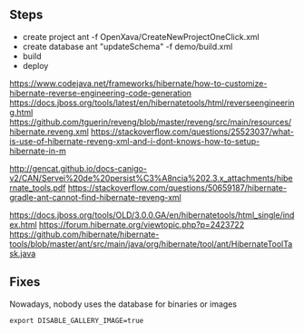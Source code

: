 ## Steps

- create project
ant -f OpenXava/CreateNewProjectOneClick.xml
- create database
ant "updateSchema" -f demo/build.xml
- build
- deploy

https://www.codejava.net/frameworks/hibernate/how-to-customize-hibernate-reverse-engineering-code-generation  
https://docs.jboss.org/tools/latest/en/hibernatetools/html/reverseengineering.html
https://github.com/tguerin/reveng/blob/master/reveng/src/main/resources/hibernate.reveng.xml
https://stackoverflow.com/questions/25523037/what-is-use-of-hibernate-reveng-xml-and-i-dont-knows-how-to-setup-hibernate-in-m

http://gencat.github.io/docs-canigo-v2/CAN/Servei%20de%20persist%C3%A8ncia%202.3.x_attachments/hibernate_tools.pdf
https://stackoverflow.com/questions/50659187/hibernate-gradle-ant-cannot-find-hibernate-reveng-xml


https://docs.jboss.org/tools/OLD/3.0.0.GA/en/hibernatetools/html_single/index.html
https://forum.hibernate.org/viewtopic.php?p=2423722
https://github.com/hibernate/hibernate-tools/blob/master/ant/src/main/java/org/hibernate/tool/ant/HibernateToolTask.java

## Fixes

Nowadays, nobody uses the database for binaries or images
```
export DISABLE_GALLERY_IMAGE=true
```

